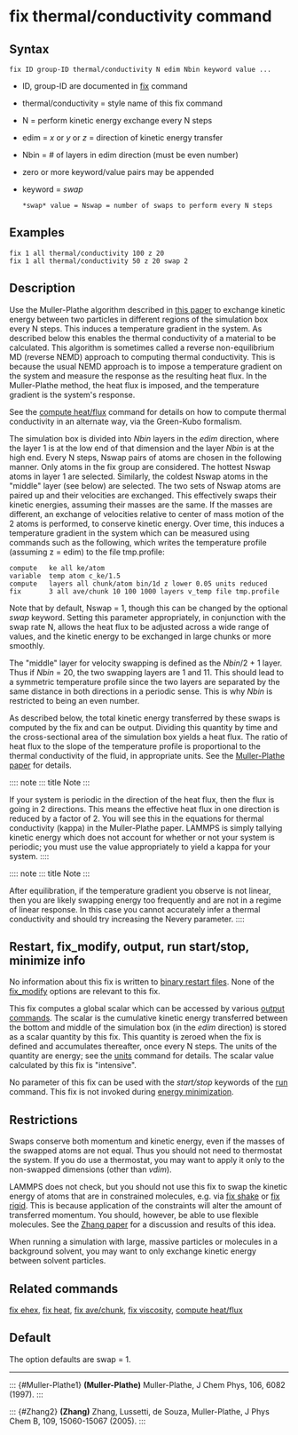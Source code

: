 # fix thermal/conductivity command

## Syntax

    fix ID group-ID thermal/conductivity N edim Nbin keyword value ...

-   ID, group-ID are documented in [fix](fix) command

-   thermal/conductivity = style name of this fix command

-   N = perform kinetic energy exchange every N steps

-   edim = *x* or *y* or *z* = direction of kinetic energy transfer

-   Nbin = \# of layers in edim direction (must be even number)

-   zero or more keyword/value pairs may be appended

-   keyword = *swap*

        *swap* value = Nswap = number of swaps to perform every N steps

## Examples

``` LAMMPS
fix 1 all thermal/conductivity 100 z 20
fix 1 all thermal/conductivity 50 z 20 swap 2
```

## Description

Use the Muller-Plathe algorithm described in [this
paper](Muller-Plathe1) to exchange kinetic energy between two particles
in different regions of the simulation box every N steps. This induces a
temperature gradient in the system. As described below this enables the
thermal conductivity of a material to be calculated. This algorithm is
sometimes called a reverse non-equilibrium MD (reverse NEMD) approach to
computing thermal conductivity. This is because the usual NEMD approach
is to impose a temperature gradient on the system and measure the
response as the resulting heat flux. In the Muller-Plathe method, the
heat flux is imposed, and the temperature gradient is the system\'s
response.

See the [compute heat/flux](compute_heat_flux) command for details on
how to compute thermal conductivity in an alternate way, via the
Green-Kubo formalism.

The simulation box is divided into *Nbin* layers in the *edim*
direction, where the layer 1 is at the low end of that dimension and the
layer *Nbin* is at the high end. Every N steps, Nswap pairs of atoms are
chosen in the following manner. Only atoms in the fix group are
considered. The hottest Nswap atoms in layer 1 are selected. Similarly,
the coldest Nswap atoms in the \"middle\" layer (see below) are
selected. The two sets of Nswap atoms are paired up and their velocities
are exchanged. This effectively swaps their kinetic energies, assuming
their masses are the same. If the masses are different, an exchange of
velocities relative to center of mass motion of the 2 atoms is
performed, to conserve kinetic energy. Over time, this induces a
temperature gradient in the system which can be measured using commands
such as the following, which writes the temperature profile (assuming z
= edim) to the file tmp.profile:

``` LAMMPS
compute   ke all ke/atom
variable  temp atom c_ke/1.5
compute   layers all chunk/atom bin/1d z lower 0.05 units reduced
fix       3 all ave/chunk 10 100 1000 layers v_temp file tmp.profile
```

Note that by default, Nswap = 1, though this can be changed by the
optional *swap* keyword. Setting this parameter appropriately, in
conjunction with the swap rate N, allows the heat flux to be adjusted
across a wide range of values, and the kinetic energy to be exchanged in
large chunks or more smoothly.

The \"middle\" layer for velocity swapping is defined as the *Nbin*/2 +
1 layer. Thus if *Nbin* = 20, the two swapping layers are 1 and 11. This
should lead to a symmetric temperature profile since the two layers are
separated by the same distance in both directions in a periodic sense.
This is why *Nbin* is restricted to being an even number.

As described below, the total kinetic energy transferred by these swaps
is computed by the fix and can be output. Dividing this quantity by time
and the cross-sectional area of the simulation box yields a heat flux.
The ratio of heat flux to the slope of the temperature profile is
proportional to the thermal conductivity of the fluid, in appropriate
units. See the [Muller-Plathe paper](Muller-Plathe1) for details.

:::: note
::: title
Note
:::

If your system is periodic in the direction of the heat flux, then the
flux is going in 2 directions. This means the effective heat flux in one
direction is reduced by a factor of 2. You will see this in the
equations for thermal conductivity (kappa) in the Muller-Plathe paper.
LAMMPS is simply tallying kinetic energy which does not account for
whether or not your system is periodic; you must use the value
appropriately to yield a kappa for your system.
::::

:::: note
::: title
Note
:::

After equilibration, if the temperature gradient you observe is not
linear, then you are likely swapping energy too frequently and are not
in a regime of linear response. In this case you cannot accurately infer
a thermal conductivity and should try increasing the Nevery parameter.
::::

## Restart, fix_modify, output, run start/stop, minimize info

No information about this fix is written to [binary restart
files](restart). None of the [fix_modify](fix_modify) options are
relevant to this fix.

This fix computes a global scalar which can be accessed by various
[output commands](Howto_output). The scalar is the cumulative kinetic
energy transferred between the bottom and middle of the simulation box
(in the *edim* direction) is stored as a scalar quantity by this fix.
This quantity is zeroed when the fix is defined and accumulates
thereafter, once every N steps. The units of the quantity are energy;
see the [units](units) command for details. The scalar value calculated
by this fix is \"intensive\".

No parameter of this fix can be used with the *start/stop* keywords of
the [run](run) command. This fix is not invoked during [energy
minimization](minimize).

## Restrictions

Swaps conserve both momentum and kinetic energy, even if the masses of
the swapped atoms are not equal. Thus you should not need to thermostat
the system. If you do use a thermostat, you may want to apply it only to
the non-swapped dimensions (other than *vdim*).

LAMMPS does not check, but you should not use this fix to swap the
kinetic energy of atoms that are in constrained molecules, e.g. via [fix
shake](fix_shake) or [fix rigid](fix_rigid). This is because application
of the constraints will alter the amount of transferred momentum. You
should, however, be able to use flexible molecules. See the [Zhang
paper](Zhang2) for a discussion and results of this idea.

When running a simulation with large, massive particles or molecules in
a background solvent, you may want to only exchange kinetic energy
between solvent particles.

## Related commands

[fix ehex](fix_ehex), [fix heat](fix_heat), [fix
ave/chunk](fix_ave_chunk), [fix viscosity](fix_viscosity), [compute
heat/flux](compute_heat_flux)

## Default

The option defaults are swap = 1.

------------------------------------------------------------------------

::: {#Muller-Plathe1}
**(Muller-Plathe)** Muller-Plathe, J Chem Phys, 106, 6082 (1997).
:::

::: {#Zhang2}
**(Zhang)** Zhang, Lussetti, de Souza, Muller-Plathe, J Phys Chem B,
109, 15060-15067 (2005).
:::
